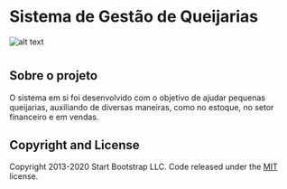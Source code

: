 # Sistema de Gestão de Queijarias

![alt text](https://independente.sfo2.digitaloceanspaces.com/2018/11/Queijo-1.jpg)
# 


## Sobre o projeto
O sistema em si foi desenvolvido com o objetivo de ajudar pequenas queijarias, auxiliando de diversas maneiras, como no estoque, no setor financeiro e em vendas.

## Copyright and License 

Copyright 2013-2020 Start Bootstrap LLC. Code released under the [MIT](https://github.com/StartBootstrap/startbootstrap-resume/blob/gh-pages/LICENSE) license.
